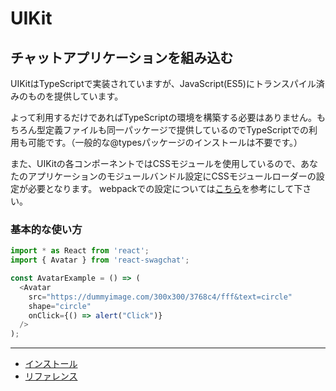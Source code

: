 # UIKit

## チャットアプリケーションを組み込む

UIKitはTypeScriptで実装されていますが、JavaScript(ES5)にトランスパイル済みのものを提供しています。

よって利用するだけであればTypeScriptの環境を構築する必要はありません。もちろん型定義ファイルも同一パッケージで提供しているのでTypeScriptでの利用も可能です。（一般的な@typesパッケージのインストールは不要です。）

また、UIKitの各コンポーネントではCSSモジュールを使用しているので、あなたのアプリケーションのモジュールバンドル設定にCSSモジュールローダーの設定が必要となります。
webpackでの設定については[こちら](https://github.com/css-modules/webpack-demo)を参考にして下さい。


### 基本的な使い方

```js
import * as React from 'react';
import { Avatar } from 'react-swagchat';

const AvatarExample = () => (
  <Avatar
    src="https://dummyimage.com/300x300/3768c4/fff&text=circle"
    shape="circle"
    onClick={() => alert("Click")}
  />
);
```

---

* [インストール](install.md)
* [リファレンス](reference/README.md)
